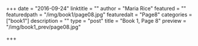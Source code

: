 +++
date = "2016-09-24"
linktitle = ""
author = "Maria Rice"
featured = ""
featuredpath = "/img/book1/page08.jpg"
featuredalt = "Page8"
categories = ["book1"]
description = ""
type = "post"
title = "Book 1, Page 8"
preview = "/img/book1_prev/page08.jpg"

+++

